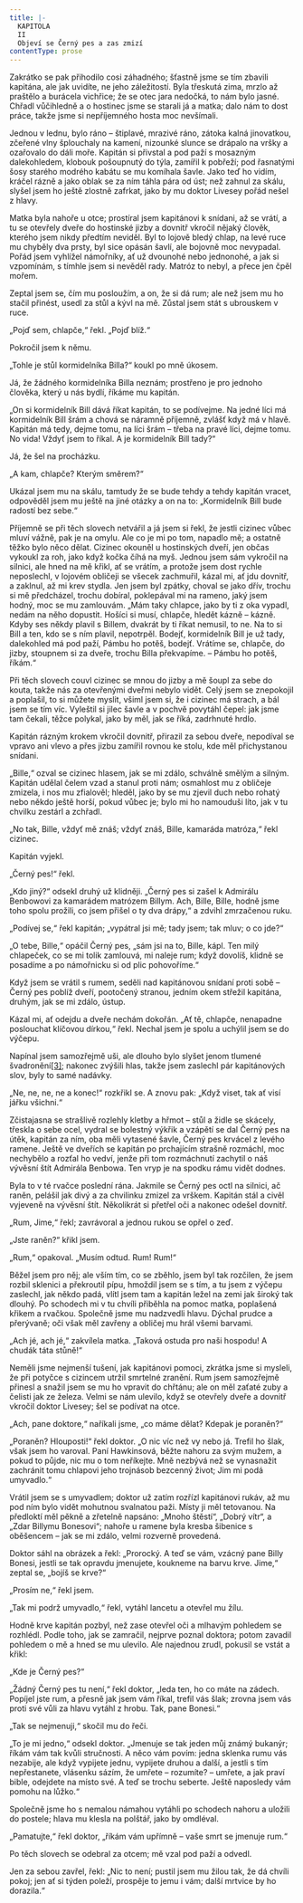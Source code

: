 ```yaml
---
title: |-
  KAPITOLA
  II
  Objeví se Černý pes a zas zmizí
contentType: prose
---
```


Zakrátko se pak přihodilo cosi záhadného; šťastně jsme se tím zbavili kapitána, ale jak uvidíte, ne jeho záležitostí. Byla třeskutá zima, mrzlo až praštělo a burácela vichřice; že se otec jara nedočká, to nám bylo jasné. Chřadl vůčihledně a o hostinec jsme se starali já a matka; dalo nám to dost práce, takže jsme si nepříjemného hosta moc nevšímali.

Jednou v lednu, bylo ráno – štiplavé, mrazivé ráno, zátoka kalná jinovatkou, zčeřené vlny šplouchaly na kamení, nizounké slunce se drápalo na vršky a ozařovalo do dáli moře. Kapitán si přivstal a pod paží s mosazným dalekohledem, klobouk pošoupnutý do týla, zamířil k pobřeží; pod řasnatými šosy starého modrého kabátu se mu komíhala šavle. Jako teď ho vidím, kráčel rázně a jako oblak se za ním táhla pára od úst; než zahnul za skálu, slyšel jsem ho ještě zlostně zafrkat, jako by mu doktor Livesey pořád nešel z hlavy.

Matka byla nahoře u otce; prostíral jsem kapitánovi k snídani, až se vrátí, a tu se otevřely dveře do hostinské jizby a dovnitř vkročil nějaký člověk, kterého jsem nikdy předtím neviděl. Byl to lojově bledý chlap, na levé ruce mu chyběly dva prsty, byl sice opásán šavlí, ale bojovně moc nevypadal. Pořád jsem vyhlížel námořníky, ať už dvounohé nebo jednonohé, a jak si vzpomínám, s tímhle jsem si nevěděl rady. Matróz to nebyl, a přece jen čpěl mořem.

Zeptal jsem se, čím mu posloužím, a on, že si dá rum; ale než jsem mu ho stačil přinést, usedl za stůl a kývl na mě. Zůstal jsem stát s ubrouskem v ruce.

„Pojď sem, chlapče,“ řekl. „Pojď blíž.“

Pokročil jsem k němu.

„Tohle je stůl kormidelníka Billa?“ koukl po mně úkosem.

Já, že žádného kormidelníka Billa neznám; prostřeno je pro jednoho člověka, který u nás bydlí, říkáme mu kapitán.

„On si kormidelník Bill dává říkat kapitán, to se podívejme. Na jedné líci má kormidelník Bill šrám a chová se náramně příjemně, zvlášť když má v hlavě. Kapitán má tedy, dejme tomu, na líci šrám – třeba na pravé líci, dejme tomu. No vida! Vždyť jsem to říkal. A je kormidelník Bill tady?“

Já, že šel na procházku.

„A kam, chlapče? Kterým směrem?“

Ukázal jsem mu na skálu, tamtudy že se bude tehdy a tehdy kapitán vracet, odpověděl jsem mu ještě na jiné otázky a on na to: „Kormidelník Bill bude radostí bez sebe.“

Příjemně se při těch slovech netvářil a já jsem si řekl, že jestli cizinec vůbec mluví vážně, pak je na omylu. Ale co je mi po tom, napadlo mě; a ostatně těžko bylo něco dělat. Cizinec okouněl u hostinských dveří, jen občas vykoukl za roh, jako když kočka číhá na myš. Jednou jsem sám vykročil na silnici, ale hned na mě křikl, ať se vrátím, a protože jsem dost rychle neposlechl, v lojovém obličeji se všecek zachmuřil, kázal mi, ať jdu dovnitř, a zaklnul, až mi krev stydla. Jen jsem byl zpátky, choval se jako dřív, trochu si mě předcházel, trochu dobíral, poklepával mi na rameno, jaký jsem hodný, moc se mu zamlouvám. „Mám taky chlapce, jako by ti z oka vypadl, nedám na něho dopustit. Hošíci si musí, chlapče, hledět kázně – kázně. Kdyby ses někdy plavil s Billem, dvakrát by ti říkat nemusil, to ne. Na to si Bill a ten, kdo se s ním plavil, nepotrpěl. Bodejť, kormidelník Bill je už tady, dalekohled má pod paží, Pámbu ho potěš, bodejť. Vrátíme se, chlapče, do jizby, stoupnem si za dveře, trochu Billa překvapíme. – Pámbu ho potěš, říkám.“

Při těch slovech couvl cizinec se mnou do jizby a mě šoupl za sebe do kouta, takže nás za otevřenými dveřmi nebylo vidět. Celý jsem se znepokojil a poplašil, to si můžete myslit, všiml jsem si, že i cizinec má strach, a bál jsem se tím víc. Vyleštil si jilec šavle a v pochvě povytáhl čepel: jak jsme tam čekali, těžce polykal, jako by měl, jak se říká, zadrhnuté hrdlo.

Kapitán rázným krokem vkročil dovnitř, přirazil za sebou dveře, nepodíval se vpravo ani vlevo a přes jizbu zamířil rovnou ke stolu, kde měl přichystanou snídani.

„Bille,“ ozval se cizinec hlasem, jak se mi zdálo, schválně smělým a silným. Kapitán udělal čelem vzad a stanul proti nám; osmahlost mu z obličeje zmizela, i nos mu zfialověl; hleděl, jako by se mu zjevil duch nebo rohatý nebo někdo ještě horší, pokud vůbec je; bylo mi ho namouduši líto, jak v tu chvilku zestárl a zchřadl.

„No tak, Bille, vždyť mě znáš; vždyť znáš, Bille, kamaráda matróza,“ řekl cizinec.

Kapitán vyjekl.

„Černý pes!“ řekl.

„Kdo jiný?“ odsekl druhý už klidněji. „Černý pes si zašel k Admirálu Benbowovi za kamarádem matrózem Billym. Ach, Bille, Bille, hodně jsme toho spolu prožili, co jsem přišel o ty dva drápy,“ a zdvihl zmrzačenou ruku.

„Podívej se,“ řekl kapitán; „vypátral jsi mě; tady jsem; tak mluv; o co jde?“

„O tebe, Bille,“ opáčil Černý pes, „sám jsi na to, Bille, kápl. Ten milý chlapeček, co se mi tolik zamlouvá, mi naleje rum; když dovolíš, klidně se posadíme a po námořnicku si od plic pohovoříme.“

Když jsem se vrátil s rumem, seděli nad kapitánovou snídaní proti sobě – Černý pes poblíž dveří, pootočený stranou, jedním okem střežil kapitána, druhým, jak se mi zdálo, ústup.

Kázal mi, ať odejdu a dveře nechám dokořán. „Ať tě, chlapče, nenapadne poslouchat klíčovou dírkou,“ řekl. Nechal jsem je spolu a uchýlil jsem se do výčepu.

Napínal jsem samozřejmě uši, ale dlouho bylo slyšet jenom tlumené švadronění[\[3\]](./resources/undefined); nakonec zvýšili hlas, takže jsem zaslechl pár kapitánových slov, byly to samé nadávky.

„Ne, ne, ne, ne a konec!“ rozkřikl se. A znovu pak: „Když viset, tak ať visí jářku všichni.“

Zčistajasna se strašlivě rozlehly kletby a hřmot – stůl a židle se skácely, třeskla o sebe ocel, vydral se bolestný výkřik a vzápětí se dal Černý pes na útěk, kapitán za ním, oba měli vytasené šavle, Černý pes krvácel z levého ramene. Ještě ve dveřích se kapitán po prchajícím strašně rozmáchl, moc nechybělo a rozťal ho vedví, jenže při tom rozmáchnutí zachytil o náš vývěsní štít Admirála Benbowa. Ten vryp je na spodku rámu vidět dodnes.

Byla to v té rvačce poslední rána. Jakmile se Černý pes octl na silnici, ač raněn, pelášil jak divý a za chvilinku zmizel za vrškem. Kapitán stál a civěl vyjeveně na vývěsní štít. Několikrát si přetřel oči a nakonec odešel dovnitř.

„Rum, Jime,“ řekl; zavrávoral a jednou rukou se opřel o zeď.

„Jste raněn?“ křikl jsem.

„Rum,“ opakoval. „Musím odtud. Rum! Rum!“

Běžel jsem pro něj; ale vším tím, co se zběhlo, jsem byl tak rozčilen, že jsem rozbil sklenici a překroutil pípu, hmoždil jsem se s tím, a tu jsem z výčepu zaslechl, jak někdo padá, vlítl jsem tam a kapitán ležel na zemi jak široký tak dlouhý. Po schodech mi v tu chvíli přiběhla na pomoc matka, poplašená křikem a rvačkou. Společně jsme mu nadzvedli hlavu. Dýchal prudce a přerývaně; oči však měl zavřeny a obličej mu hrál všemi barvami.

„Ach jé, ach jé,“ zakvílela matka. „Taková ostuda pro naši hospodu! A chudák táta stůně!“

Neměli jsme nejmenší tušení, jak kapitánovi pomoci, zkrátka jsme si mysleli, že při potyčce s cizincem utržil smrtelné zranění. Rum jsem samozřejmě přinesl a snažil jsem se mu ho vpravit do chřtánu; ale on měl zaťaté zuby a čelisti jak ze železa. Velmi se nám ulevilo, když se otevřely dveře a dovnitř vkročil doktor Livesey; šel se podívat na otce.

„Ach, pane doktore,“ naříkali jsme, „co máme dělat? Kdepak je poraněn?“

„Poraněn? Hlouposti!“ řekl doktor. „O nic víc než vy nebo já. Trefil ho šlak, však jsem ho varoval. Paní Hawkinsová, běžte nahoru za svým mužem, a pokud to půjde, nic mu o tom neříkejte. Mně nezbývá než se vynasnažit zachránit tomu chlapovi jeho trojnásob bezcenný život; Jim mi podá umyvadlo.“

Vrátil jsem se s umyvadlem; doktor už zatím rozřízl kapitánovi rukáv, až mu pod ním bylo vidět mohutnou svalnatou paži. Místy ji měl tetovanou. Na předloktí měl pěkně a zřetelně napsáno: „Mnoho štěstí“, „Dobrý vítr“, a „Zdar Billymu Bonesovi“; nahoře u ramene byla kresba šibenice s oběšencem – jak se mi zdálo, velmi rozverně provedená.

Doktor sáhl na obrázek a řekl: „Prorocký. A teď se vám, vzácný pane Billy Bonesi, jestli se tak opravdu jmenujete, koukneme na barvu krve. Jime,“ zeptal se, „bojíš se krve?“

„Prosím ne,“ řekl jsem.

„Tak mi podrž umyvadlo,“ řekl, vytáhl lancetu a otevřel mu žílu.

Hodně krve kapitán pozbyl, než zase otevřel oči a mlhavým pohledem se rozhlédl. Podle toho, jak se zamračil, nejprve poznal doktora; potom zavadil pohledem o mě a hned se mu ulevilo. Ale najednou zrudl, pokusil se vstát a křikl:

„Kde je Černý pes?“

„Žádný Černý pes tu není,“ řekl doktor, „leda ten, ho co máte na zádech. Popíjel jste rum, a přesně jak jsem vám říkal, trefil vás šlak; zrovna jsem vás proti své vůli za hlavu vytáhl z hrobu. Tak, pane Bonesi.“

„Tak se nejmenuji,“ skočil mu do řeči.

„To je mi jedno,“ odsekl doktor. „Jmenuje se tak jeden můj známý bukanýr; říkám vám tak kvůli stručnosti. A něco vám povím: jedna sklenka rumu vás nezabije, ale když vypijete jednu, vypijete druhou a další, a jestli s tím nepřestanete, vlásenku sázím, že umřete – rozumíte? – umřete, a jak praví bible, odejdete na místo své. A teď se trochu seberte. Ještě naposledy vám pomohu na lůžko.“

Společně jsme ho s nemalou námahou vytáhli po schodech nahoru a uložili do postele; hlava mu klesla na polštář, jako by omdléval.

„Pamatujte,“ řekl doktor, „říkám vám upřímně – vaše smrt se jmenuje rum.“

Po těch slovech se odebral za otcem; mě vzal pod paží a odvedl.

Jen za sebou zavřel, řekl: „Nic to není; pustil jsem mu žilou tak, že dá chvíli pokoj; jen ať si týden poleží, prospěje to jemu i vám; další mrtvice by ho dorazila.“
